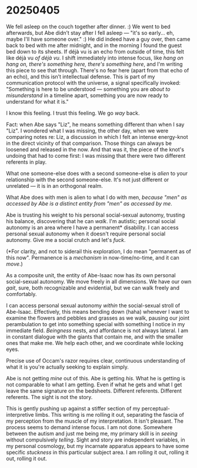 # 20250405

We fell asleep on the couch together after dinner. :) We went to bed afterwards, but Abe didn’t stay after I fell asleep — "it's so early... eh, maybe I'll have someone over." :) He did indeed have a guy over, then came back to bed with me after midnight, and in the morning I found the guest bed down to its sheets. If déjà vu is an echo from outside of time, this felt like déjà vu _of déjà vu_. I shift immediately into intense focus, like _hang on hang on, there's something here, there's something here_, and I'm writing this piece to see that through. There's no fear here (apart from that echo of an echo), and this isn’t intellectual defense. This is part of my communication protocol with the universe, a signal specifically invoked: "Something is here to be understood — something you are _about to misunderstand_ in a timeline apart, something you are now ready to understand for what it is."

I know this feeling. I trust this feeling. We go _way_ back.

Fact: when Abe says "Liz", he means something different than when I say "Liz". I wondered what I was missing, the other day, when we were comparing notes re: Liz, a discussion in which I felt an intense energy-knot in the direct vicinity of that comparison. Those things can always be loosened and released in the now. And that was it, the piece of the knot's undoing that had to come first: I was missing that there were two different referents in play.

What one someone-else does with a second someone-else is _alien_ to your relationship with the second someone-else. It's not just different or unrelated — it is in an orthogonal realm.

What Abe does with men is alien to what I do with men, _because "men" as accessed by Abe is a distinct entity from "men" as accessed by me_.

Abe is trusting his weight to his personal social-sexual autonomy, trusting his balance, discovering that he can _walk_. I'm autistic; personal social autonomy is an area where I have a permanent\* disability. I can access personal sexual autonomy when it doesn't require personal social autonomy. Give me a social crutch and let's _fuck_.

(\*For clarity, and not to siderail this exploration, I do mean "permanent as of this now". Permanence is a _mechanism_ in now-time/no-time, and it can _move_.)

As a composite unit, the entity of Abe-Isaac now has its own personal social-sexual autonomy. We move freely in all dimensions. We have our own _gait_, sure, both recognizable and evidential, but we can walk freely and comfortably.

I can access personal sexual autonomy _within_ the social-sexual stroll of Abe-Isaac. Effectively, this means bending down (haha) whenever I want to examine the flowers and pebbles and grasses as we walk, pausing our joint perambulation to get into something special with something I notice in my immediate field. _Beingness_ nests, and affordance is not always lateral. I am in constant dialogue with the giants that contain me, and with the smaller ones that make me. We help each other, and we coordinate while locking eyes.

Precise use of Occam's razor requires clear, continuous understanding of what it is you're actually seeking to explain simply.

Abe is not getting _mine_ out of this. Abe is getting _his_. What he is getting is not comparable to what I am getting. Even if what he gets and what I get leave the same signature on the bedsheets. Different referents. Different referents. The sight is not the story.

This is gently pushing up against a stiffer section of my perceptual-interpretive limbs. This writing is me rolling it out, separating the fascia of my perception from the muscle of my interpretation. It isn't pleasant. The process seems to demand intense focus. I am not done. Somewhere between the autism and just me being me, my primary skill is in _seeing_ without compulsively _telling_. Sight and story are independent variables, in my personal cosmology, but my incarnate apparatus appears to have some specific _stuckness_ in this particular subject area. I am rolling it out, rolling it out, rolling it out.
